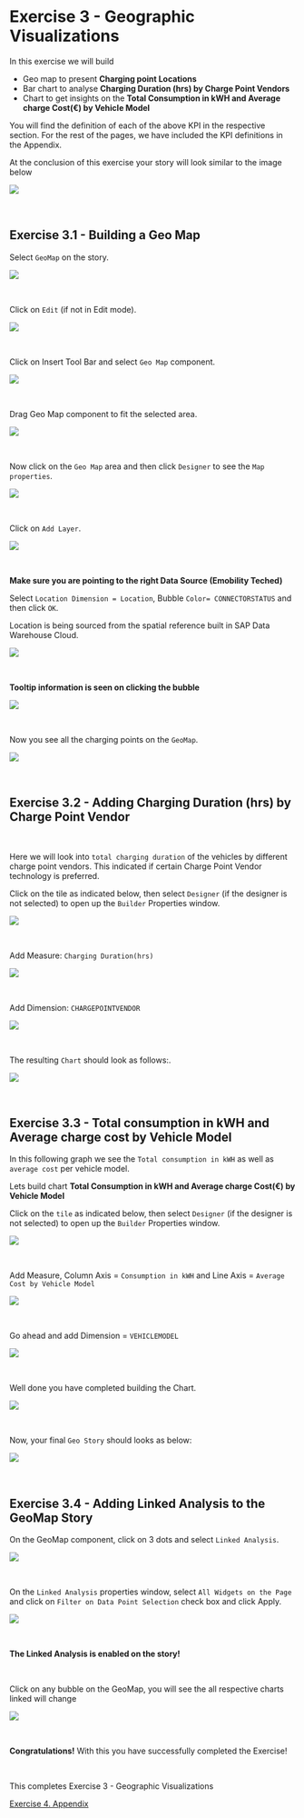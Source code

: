 # Exercise 3 - Geographic Visualizations

In this exercise we will build

- Geo map to present **Charging point Locations** 
- Bar chart to analyse **Charging Duration (hrs) by Charge Point Vendors**
- Chart to get insights on the **Total Consumption in kWH and Average charge Cost(€) by Vehicle Model**

You will find the definition of each of the above KPI in the respective section. For the rest of the pages, we have included the KPI definitions in the Appendix.

At the conclusion of this exercise your story will look similar to the image below

![](Images/3.Geographic_visualisations_images/image16.png)

<br>

## Exercise 3.1 - Building a Geo Map

Select ``GeoMap`` on the story.

![](Images/3.Geographic_visualisations_images/image1.png)

<br>

Click on ``Edit`` (if not in Edit mode).

![](Images/3.Geographic_visualisations_images/image2.png)

<br>

Click on Insert Tool Bar and select ``Geo Map`` component.

![](Images/3.Geographic_visualisations_images/image3.png)

<br>

Drag Geo Map component to fit the selected area.

![](Images/3.Geographic_visualisations_images/image4.png)

<br>

Now click on the ``Geo Map`` area and then click ``Designer`` to see the ``Map properties``.

![](Images/3.Geographic_visualisations_images/image5.png)

<br>

Click on ``Add Layer``.

![](Images/3.Geographic_visualisations_images/image6.png)

<br>

**Make sure you are pointing to the right Data Source (Emobility Teched)**


Select ``Location Dimension = Location``, Bubble ``Color= CONNECTORSTATUS`` and then click ``OK``.

Location is being sourced from the spatial reference built in SAP Data Warehouse Cloud.

![](Images/3.Geographic_visualisations_images/image7.png)

<br>


**Tooltip information is seen on clicking the bubble**

![](Images/3.Geographic_visualisations_images/image7_3.png)

<br>

Now you see all the charging points on the ``GeoMap``.

![](Images/3.Geographic_visualisations_images/image8.png)

<br>

## Exercise 3.2 - Adding Charging Duration (hrs) by Charge Point Vendor

<br>

Here we will look into ``total charging duration`` of the vehicles by different charge point vendors. This indicated if certain Charge Point Vendor technology is preferred.


Click on the tile as indicated below, then select ``Designer`` (if the designer is not selected) to open up the ``Builder`` Properties window.

![](Images/3.Geographic_visualisations_images/image9.png)

<br>

Add Measure: ``Charging Duration(hrs)``

![](Images/3.Geographic_visualisations_images/image10.png)

<br>

Add Dimension: ``CHARGEPOINTVENDOR``

![](Images/3.Geographic_visualisations_images/image11.png)

<br>

The resulting ``Chart`` should look as follows:.

![](Images/3.Geographic_visualisations_images/image11_1.png)

<br>


## Exercise 3.3 - Total consumption in kWH and Average charge cost by Vehicle Model

In this following graph we see the ``Total consumption in kWH`` as well as ``average cost`` per vehicle model. 

Lets build chart **Total Consumption in kWH and Average charge Cost(€) by Vehicle Model**

Click on the ``tile`` as indicated below, then select ``Designer`` (if the designer is not selected) to open up the ``Builder`` Properties window.

![](Images/3.Geographic_visualisations_images/image12.png)

<br>

Add Measure, Column Axis = ``Consumption in kWH`` and Line Axis = ``Average Cost by Vehicle Model``

![](Images/3.Geographic_visualisations_images/image13.png)

<br>

Go ahead and add Dimension = ``VEHICLEMODEL``

![](Images/3.Geographic_visualisations_images/image14.png)

<br>

Well done you have completed building the Chart.

![](Images/3.Geographic_visualisations_images/image15.png)

<br>

Now, your final ``Geo Story`` should looks as below:

![](Images/3.Geographic_visualisations_images/image16.png)

<br>



## Exercise 3.4 - Adding Linked Analysis to the GeoMap Story


On the GeoMap component, click on 3 dots and select ``Linked Analysis``.

![](Images/3.Geographic_visualisations_images/image17.png)

<br>

On the ``Linked Analysis`` properties window, select ``All Widgets on the Page`` and click on ``Filter on Data Point Selection`` check box and click Apply.

![](Images/3.Geographic_visualisations_images/image18.png)

<br>

**The Linked Analysis is enabled on the story!**

<br>

Click on any bubble on the GeoMap, you will see the all respective charts linked will change   

![](Images/3.Geographic_visualisations_images/image19.png)


<br>

**Congratulations!** With this you have successfully completed the Exercise!

<br>

This completes Exercise 3 - Geographic Visualizations

[Exercise 4. Appendix](../ex3/4.Appendix.md) 